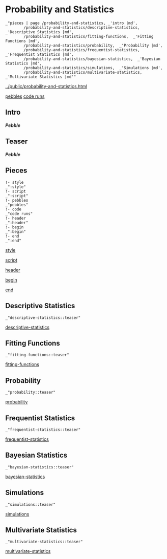 # Probability and Statistics

    _"pieces | page /probability-and-statistics, _'intro |md',
            /probability-and-statistics/descriptive-statistics,  _'Descriptive Statistics |md',
            /probability-and-statistics/fitting-functions,  _'Fitting Functions |md',
            /probability-and-statistics/probability,  _'Probability |md',
            /probability-and-statistics/frequentist-statistics,  _'Frequentist Statistics |md',
            /probability-and-statistics/bayesian-statistics,  _'Bayesian Statistics |md',
            /probability-and-statistics/simulations,  _'Simulations |md',
            /probability-and-statistics/multivariate-statistics,  _'Multivariate Statistics |md'"

[../public/probability-and-statistics.html](# "save:")

[pebbles](#pebble "h5: | .join \n")
[code runs](#code "h5: | .join \n")

## Intro

##### Pebble

## Teaser

##### Pebble

## Pieces

    !- style
    _":style"
    !- script
    _":script"
    !- pebbles
    _"pebbles"
    !- code
    _"code runs"
    !- header
    _":header"
    !- begin
    _":begin"
    !- end
    _":end"



[style]() 

[script]()

[header]()

[begin]()

[end]()

## Descriptive Statistics

    _"descriptive-statistics::teaser"


[descriptive-statistics](pages/probability-and-statistics_descriptive-statistics.md "load:")

## Fitting Functions

    _"fitting-functions::teaser"


[fitting-functions](pages/probability-and-statistics_fitting-functions.md "load:")

## Probability

    _"probability::teaser"


[probability](pages/probability-and-statistics_probability.md "load:")

## Frequentist Statistics

    _"frequentist-statistics::teaser"


[frequentist-statistics](pages/probability-and-statistics_frequentist-statistics.md "load:")

## Bayesian Statistics

    _"bayesian-statistics::teaser"


[bayesian-statistics](pages/probability-and-statistics_bayesian-statistics.md "load:")

## Simulations

    _"simulations::teaser"


[simulations](pages/probability-and-statistics_simulations.md "load:")

## Multivariate Statistics

    _"multivariate-statistics::teaser"


[multivariate-statistics](pages/probability-and-statistics_multivariate-statistics.md "load:")